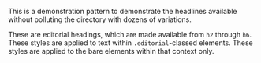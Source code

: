 	
  This is a demonstration pattern to demonstrate the headlines available without polluting the directory with dozens of variations.

  These are editorial headings, which are made available from `h2`
	through `h6`. These styles are applied to text within 
	`.editorial`-classed elements. These styles are applied to the
	bare elements within that context only.
